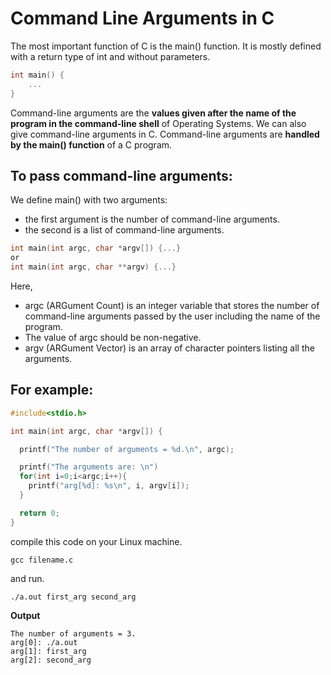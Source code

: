 # Command Line Arguments in C
The most important function of C is the main() function. It is mostly defined with a return type of int and without parameters.

```c
int main() { 
    ... 
}
```

Command-line arguments are the **values given after the name of the program in the command-line shell** of Operating Systems.
We can also give command-line arguments in C. Command-line arguments are **handled by the main() function** of a C program.

## To pass command-line arguments:
We define main() with two arguments: 
- the first argument is the number of command-line arguments.
- the second is a list of command-line arguments.
```c
int main(int argc, char *argv[]) {...}
or 
int main(int argc, char **argv) {...}
```

Here,
- argc (ARGument Count) is an integer variable that stores the number of command-line arguments passed by the user including the name of the program.
- The value of argc should be non-negative.
- argv (ARGument Vector) is an array of character pointers listing all the arguments.
  
## For example:

```c++
#include<stdio.h>

int main(int argc, char *argv[]) {

  printf("The number of arguments = %d.\n", argc);

  printf("The arguments are: \n")
  for(int i=0;i<argc;i++){
    printf("arg[%d]: %s\n", i, argv[i]);
  }

  return 0;
}
```

compile this code on your Linux machine. 

    gcc filename.c

and run. 

    ./a.out first_arg second_arg

**Output**
```console
The number of arguments = 3.
arg[0]: ./a.out
arg[1]: first_arg
arg[2]: second_arg
```

